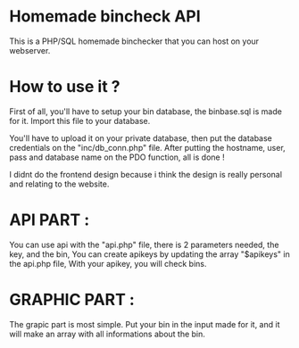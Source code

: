 # Homemade bincheck API
 This is a PHP/SQL homemade binchecker that you can host on your webserver.

# How to use it ?
 First of all, you'll have to setup your bin database,
 the binbase.sql is made for it.
 Import this file to your database.

 You'll have to upload it on your private database,
 then put the database credentials on the "inc/db_conn.php" file.
 After putting the hostname, user, pass and database name on the PDO function, all is done !

 I didnt do the frontend design because i think the design is really personal and relating to the website.

# API PART :

 You can use api with the "api.php" file,
 there is 2 parameters needed, the key, and the bin,
 You can create apikeys by updating the array "$apikeys" in the api.php file,
 With your apikey, you will check bins.

# GRAPHIC PART :

 The grapic part is most simple.
 Put your bin in the input made for it,
 and it will make an array with all informations about the bin.
